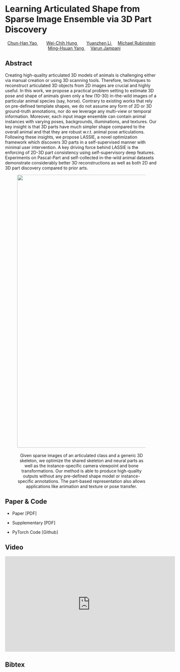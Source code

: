 # Learning Articulated Shape from Sparse Image Ensemble via 3D Part Discovery


<p style="text-align: center;">
<a href="https://www.chhankyao.com/" style="color: ##6495ED"> Chun-Han Yao </a>
	&nbsp;&nbsp;&nbsp;&nbsp;&nbsp;&nbsp;
<a href="https://hfslyc.github.io" style="color: ##6495ED"> Wei-Chih Hung </a>
	&nbsp;&nbsp;&nbsp;&nbsp;&nbsp;&nbsp;
<a href="http://people.csail.mit.edu/yzli/" style="color: ##6495ED"> Yuanzhen Li </a>
	&emsp;
<a href="http://people.csail.mit.edu/mrub/" style="color: ##6495ED"> Michael Rubinstein </a>
	&emsp;
<a href="http://faculty.ucmerced.edu/mhyang/" style="color: ##6495ED"> Ming-Hsuan Yang </a>
	&emsp;
<a href="http://varunjampani.github.io" style="color: ##6495ED"> Varun Jampani </a>
</p>


## Abstract

Creating high-quality articulated 3D models of animals is challenging either via manual creation or using 3D scanning tools. 
Therefore, techniques to reconstruct articulated 3D objects from 2D images are crucial and highly useful. 
In this work, we propose a practical problem setting to estimate 3D pose and shape of animals given only a few (10-30) in-the-wild images of a particular animal species (say, horse). 
Contrary to existing works that rely on pre-defined template shapes, we do not assume any form of 2D or 3D ground-truth annotations, nor do we leverage any multi-view or temporal information. 
Moreover, each input image ensemble can contain animal instances with varying poses, backgrounds, illuminations, and textures. 
Our key insight is that 3D parts have much simpler shape compared to the overall animal and that they are robust w.r.t. animal pose articulations. 
Following these insights, we propose LASSIE, a novel optimization framework which discovers 3D parts in a self-supervised manner with minimal user intervention. 
A key driving force behind LASSIE is the enforcing of 2D-3D part consistency using self-supervisory deep features. 
Experiments on Pascal-Part and self-collected in-the-wild animal datasets demonstrate considerably better 3D reconstructions as well as both 2D and 3D part discovery compared to prior arts.


<center>
<figure>
    <div id="projectid">
    <img src="https://chhankyao.github.io/lassie/figures/cover.png" width="900px" />
    </div>
    <br />
    <figcaption>
	  Given sparse images of an articulated class and a generic 3D skeleton, we optimize the shared skeleton and neural parts as well as the instance-specific camera viewpoint and bone transformations. Our method is able to produce high-quality outputs without any pre-defined shape model or instance-specific annotations. The part-based representation also allows applications like animation and texture or pose transfer.
    </figcaption>
</figure>
</center>


## Paper & Code

- Paper [PDF]

- Supplementary [PDF]

- PyTorch Code [Github]


## Video

<center>
<iframe width="560" height="315" src="https://www.youtube.com/embed/MhQaHzC4Sn0" frameborder="0" allow="autoplay; encrypted-media" allowfullscreen></iframe>
</center>


## Bibtex
